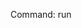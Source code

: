 Command: run <script>

Runs a set of commands from a plain text file.

Using a script can automate common tasks such as configuring your job environment.

Parameters:

    script	: The plain text file containing commands.

A specific file extension (.txt, .xyz) is not required for the filename and you may use the '#' character 
to ignore lines in the script.

Example script:

#Name: myscript
#Script to setup and run a job
set group /my/group
set application UnixCommands
set jobname myjob
set jobtype single
set memory 1g
set cpus 1
set walltime 10m
set description "a test job"
submit echo "Hello World"

Example usage:

    run myscript
    run myscript.txt
    run myscript.xyz


